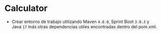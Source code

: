 # Calculator

- Crear entorno de trabajo utilizando Maven `4.0.0`, Sprint Boot `3.0.3` y Java `17` más otras dependencias utiles encontradas dentro del pom.xml.